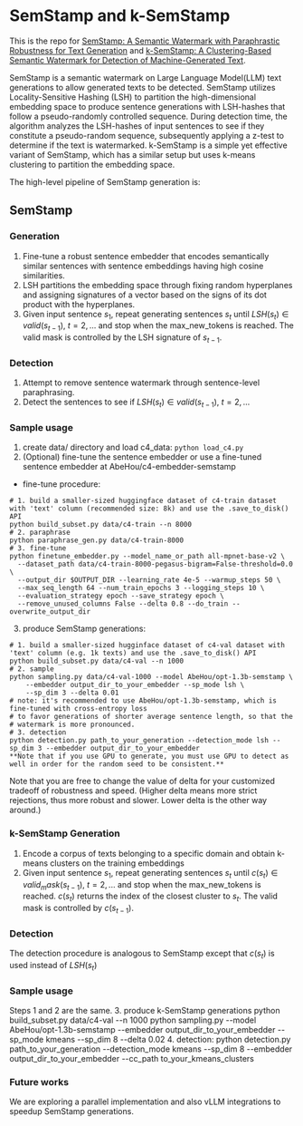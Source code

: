 # SemStamp and k-SemStamp

This is the repo for [SemStamp: A Semantic Watermark with Paraphrastic Robustness for Text Generation](https://arxiv.org/abs/2310.03991) and [k-SemStamp: A Clustering-Based Semantic Watermark for Detection of Machine-Generated Text](https://arxiv.org/abs/2402.11399).

SemStamp is a semantic watermark on Large Language Model(LLM) text generations to allow generated texts to be detected. SemStamp utilizes Locality-Sensitive Hashing (LSH) to partition the high-dimensional embedding space to produce sentence generations with LSH-hashes that follow a pseudo-randomly controlled sequence. During detection time, the algorithm analyzes the LSH-hashes of input sentences to see if they constitute a pseudo-random sequence, subsequently applying a z-test to determine if the text is watermarked. k-SemStamp is a simple yet effective variant of SemStamp, which has a similar setup but uses k-means clustering to partition the embedding space.

The high-level pipeline of SemStamp generation is: 
## SemStamp 
### Generation
1. Fine-tune a robust sentence embedder that encodes semantically similar sentences with sentence embeddings having high cosine similarities.
2. LSH partitions the embedding space through fixing random hyperplanes and assigning signatures of a vector based on the signs of its dot product with the hyperplanes.
3. Given input sentence $s_1$, repeat generating sentences $s_t$ until $LSH(s_t) \in valid(s_{t-1})$, $t=2,...$ and stop when the max_new_tokens is reached. The valid mask is controlled by the LSH signature of $s_{t-1}$.
### Detection
1. Attempt to remove sentence watermark through sentence-level paraphrasing.
2. Detect the sentences to see if $LSH(s_t) \in valid(s_{t-1})$, $t=2,...$
### Sample usage
1. create data/ directory and load c4_data: 
`python load_c4.py`
2. (Optional) fine-tune the sentence embedder or use a fine-tuned sentence embedder at AbeHou/c4-embedder-semstamp
- fine-tune procedure: 
```
# 1. build a smaller-sized huggingface dataset of c4-train dataset with 'text' column (recommended size: 8k) and use the .save_to_disk() API
python build_subset.py data/c4-train --n 8000
# 2. paraphrase
python paraphrase_gen.py data/c4-train-8000
# 3. fine-tune
python finetune_embedder.py --model_name_or_path all-mpnet-base-v2 \
  --dataset_path data/c4-train-8000-pegasus-bigram=False-threshold=0.0 \
  --output_dir $OUTPUT_DIR --learning_rate 4e-5 --warmup_steps 50 \
  --max_seq_length 64 --num_train_epochs 3 --logging_steps 10 \
  --evaluation_strategy epoch --save_strategy epoch \
  --remove_unused_columns False --delta 0.8 --do_train --overwrite_output_dir
```

3. produce SemStamp generations:
```
# 1. build a smaller-sized hugginface dataset of c4-val dataset with 'text' column (e.g. 1k texts) and use the .save_to_disk() API
python build_subset.py data/c4-val --n 1000
# 2. sample
python sampling.py data/c4-val-1000 --model AbeHou/opt-1.3b-semstamp \
    --embedder output_dir_to_your_embedder --sp_mode lsh \ 
    --sp_dim 3 --delta 0.01
# note: it's recommended to use AbeHou/opt-1.3b-semstamp, which is fine-tuned with cross-entropy loss 
# to favor generations of shorter average sentence length, so that the # watermark is more pronounced.
# 3. detection
python detection.py path_to_your_generation --detection_mode lsh --sp_dim 3 --embedder output_dir_to_your_embedder 
**Note that if you use GPU to generate, you must use GPU to detect as well in order for the random seed to be consistent.**
```
Note that you are free to change the value of delta for your customized tradeoff of robustness and speed. (Higher delta means more strict rejections, thus more robust and slower. Lower delta is the other way around.)

### k-SemStamp Generation
1. Encode a corpus of texts belonging to a specific domain and obtain k-means clusters on the training embeddings
2. Given input sentence $s_1$, repeat generating sentences $s_t$ until $c(s_t) \in valid_mask(s_{t-1})$, $t=2,...$ and stop when the max_new_tokens is reached. $c(s_t)$ returns the index of the closest cluster to $s_{t}$. The valid mask is controlled by $c(s_{t-1})$.
### Detection
The detection procedure is analogous to SemStamp except that $c(s_t)$ is used instead of $LSH(s_t)$
### Sample usage
Steps 1 and 2 are the same.
3. produce k-SemStamp generations
    python build_subset.py data/c4-val --n 1000
    python sampling.py --model AbeHou/opt-1.3b-semstamp --embedder output_dir_to_your_embedder --sp_mode kmeans --sp_dim 8 --delta 0.02
4. detection:
    python detection.py path_to_your_generation --detection_mode kmeans --sp_dim 8 --embedder output_dir_to_your_embedder --cc_path to_your_kmeans_clusters

### Future works
We are exploring a parallel implementation and also vLLM integrations to speedup SemStamp generations.

